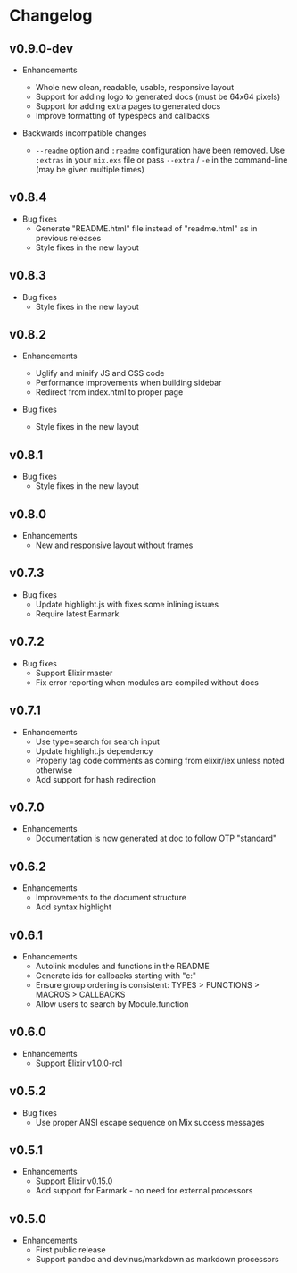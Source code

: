 # Changelog

## v0.9.0-dev

* Enhancements
  * Whole new clean, readable, usable, responsive layout
  * Support for adding logo to generated docs (must be 64x64 pixels)
  * Support for adding extra pages to generated docs
  * Improve formatting of typespecs and callbacks

* Backwards incompatible changes
  * `--readme` option and `:readme` configuration have been removed. Use `:extras` in your `mix.exs` file or pass `--extra` / `-e` in the command-line (may be given multiple times)

## v0.8.4

* Bug fixes
  * Generate "README.html" file instead of "readme.html" as in previous releases
  * Style fixes in the new layout

## v0.8.3

* Bug fixes
  * Style fixes in the new layout

## v0.8.2

* Enhancements
  * Uglify and minify JS and CSS code
  * Performance improvements when building sidebar
  * Redirect from index.html to proper page

* Bug fixes
  * Style fixes in the new layout

## v0.8.1

* Bug fixes
  * Style fixes in the new layout

## v0.8.0

* Enhancements
  * New and responsive layout without frames

## v0.7.3

* Bug fixes
  * Update highlight.js with fixes some inlining issues
  * Require latest Earmark

## v0.7.2

* Bug fixes
  * Support Elixir master
  * Fix error reporting when modules are compiled without docs

## v0.7.1

* Enhancements
  * Use type=search for search input
  * Update highlight.js dependency
  * Properly tag code comments as coming from elixir/iex unless noted otherwise
  * Add support for hash redirection

## v0.7.0

* Enhancements
  * Documentation is now generated at doc to follow OTP "standard"

## v0.6.2

* Enhancements
  * Improvements to the document structure
  * Add syntax highlight

## v0.6.1

* Enhancements
  * Autolink modules and functions in the README
  * Generate ids for callbacks starting with "c:"
  * Ensure group ordering is consistent: TYPES > FUNCTIONS > MACROS > CALLBACKS
  * Allow users to search by Module.function

## v0.6.0

* Enhancements
  * Support Elixir v1.0.0-rc1

## v0.5.2

* Bug fixes
  * Use proper ANSI escape sequence on Mix success messages

## v0.5.1

* Enhancements
  * Support Elixir v0.15.0
  * Add support for Earmark - no need for external processors

## v0.5.0

* Enhancements
  * First public release
  * Support pandoc and devinus/markdown as markdown processors
